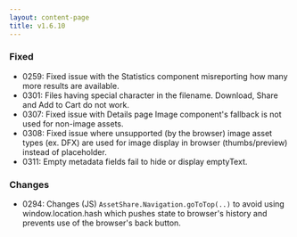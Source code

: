 ```yaml
---
layout: content-page
title: v1.6.10
---
```


### Fixed
- 0259: Fixed issue with the Statistics component misreporting how many more results are available.
- 0301: Files having special character in the filename. Download, Share and Add to Cart do not work.
- 0307: Fixed issue with Details page Image component's fallback is not used for non-image assets.
- 0308: Fixed issue where unsupported (by the browser) image asset types (ex. DFX) are used for image display in browser (thumbs/preview) instead of placeholder.
- 0311: Empty metadata fields fail to hide or display emptyText.

### Changes
- 0294: Changes (JS) `AssetShare.Navigation.goToTop(..)` to avoid using window.location.hash which pushes state to browser's history and prevents use of the browser's back button.